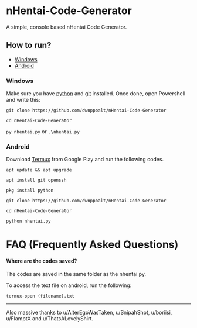 # nHentai-Code-Generator 

A simple, console based nHentai Code Generator.

## How to run?

+ [Windows](https://github.com/dwnppoalt/nHentai-Code-Generator#Windows)
+ [Android](https://github.com/dwnppoalt/nHentai-Code-Generator#Android)
### Windows
Make sure you have [python](https://www.python.org/downloads/) and [git](https://git-scm.com/downloads) installed. Once done, open Powershell and write this:

`git clone https://github.com/dwnppoalt/nHentai-Code-Generator`

`cd nHentai-Code-Generator`

`py nhentai.py` or `.\nhentai.py` 


### Android
Download [Termux](https://play.google.com/store/apps/details?id=com.termux&hl=en&gl=US) from Google Play and run the following codes.

`apt update && apt upgrade`

`apt install git openssh`

`pkg install python`

`git clone https://github.com/dwnppoalt/nHentai-Code-Generator`

`cd nHentai-Code-Generator`

`python nhentai.py`

# FAQ (Frequently Asked Questions)

#### Where are the codes saved?

The codes are saved in the same folder as the nhentai.py.

To access the text file on android, run the following:

`termux-open (filename).txt`



-----


Also massive thanks to u/AlterEgoWasTaken, u/SnipahShot, u/boriisi, u/FlamptX and u/ThatsALovelyShirt.
